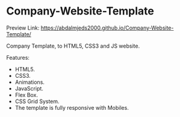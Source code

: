 # Company-Website-Template
Preview Link: https://abdalmjeds2000.github.io/Company-Website-Template/

Company Template, to HTML5, CSS3 and JS website. 

Features:
  - HTML5.
  - CSS3.
  - Animations.
  - JavaScript.
  - Flex Box.
  - CSS Grid System.
  - The template is fully responsive with Mobiles.
